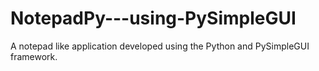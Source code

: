 # NotepadPy---using-PySimpleGUI
 A notepad like application developed using the Python and PySimpleGUI framework.
